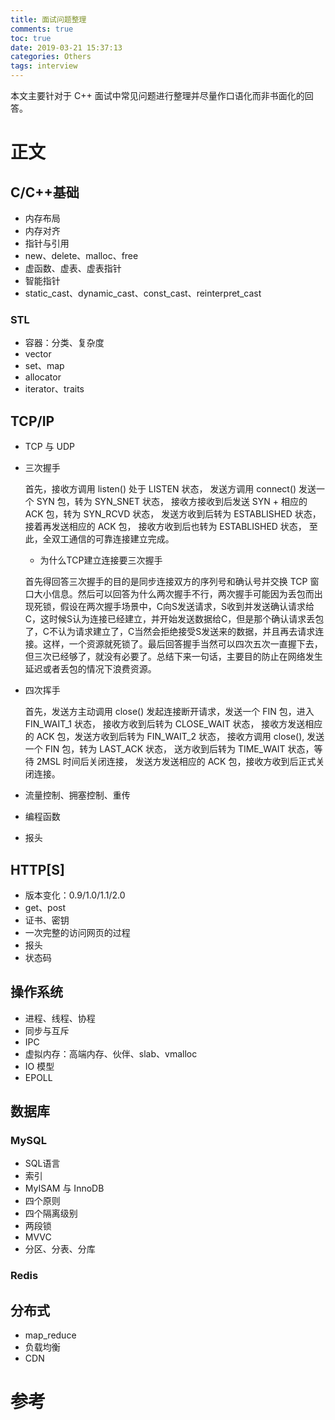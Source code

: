 ```yaml
---
title: 面试问题整理
comments: true
toc: true
date: 2019-03-21 15:37:13
categories: Others
tags: interview
---
```


本文主要针对于 C++ 面试中常见问题进行整理并尽量作口语化而非书面化的回答。

<!--more-->

# 正文

## C/C++基础

- 内存布局
- 内存对齐
- 指针与引用
- new、delete、malloc、free
- 虚函数、虚表、虚表指针
- 智能指针
- static_cast、dynamic_cast、const_cast、reinterpret_cast

### STL

- 容器：分类、复杂度
- vector
- set、map
- allocator
- iterator、traits

## TCP/IP

- TCP 与 UDP
- 三次握手

    首先，接收方调用 listen() 处于 LISTEN 状态，
    发送方调用 connect() 发送一个 SYN 包，转为 SYN_SNET 状态，
    接收方接收到后发送 SYN + 相应的 ACK 包，转为 SYN_RCVD 状态，
    发送方收到后转为 ESTABLISHED 状态，接着再发送相应的 ACK 包，
    接收方收到后也转为 ESTABLISHED 状态，
    至此，全双工通信的可靠连接建立完成。

    * 为什么TCP建立连接要三次握手

    首先得回答三次握手的目的是同步连接双方的序列号和确认号并交换 TCP 窗口大小信息。然后可以回答为什么两次握手不行，两次握手可能因为丢包而出现死锁，假设在两次握手场景中，C向S发送请求，S收到并发送确认请求给C，这时候S认为连接已经建立，并开始发送数据给C，但是那个确认请求丢包了，C不认为请求建立了，C当然会拒绝接受S发送来的数据，并且再去请求连接。这样，一个资源就死锁了。最后回答握手当然可以四次五次一直握下去，但三次已经够了，就没有必要了。总结下来一句话，主要目的防止在网络发生延迟或者丢包的情况下浪费资源。

- 四次挥手

    首先，发送方主动调用 close() 发起连接断开请求，发送一个 FIN 包，进入 FIN_WAIT_1 状态，
    接收方收到后转为 CLOSE_WAIT 状态，
    接收方发送相应的 ACK 包，发送方收到后转为 FIN_WAIT_2 状态，
    接收方调用 close(), 发送一个 FIN 包，转为 LAST_ACK 状态，
    送方收到后转为 TIME_WAIT 状态，等待 2MSL 时间后关闭连接，
    发送方发送相应的 ACK 包，接收方收到后正式关闭连接。

- 流量控制、拥塞控制、重传
- 编程函数
- 报头

## HTTP[S]

- 版本变化：0.9/1.0/1.1/2.0
- get、post
- 证书、密钥
- 一次完整的访问网页的过程
- 报头
- 状态码

## 操作系统

- 进程、线程、协程
- 同步与互斥
- IPC
- 虚拟内存：高端内存、伙伴、slab、vmalloc
- IO 模型
- EPOLL

## 数据库

### MySQL

- SQL语言
- 索引
- MyISAM 与 InnoDB
- 四个原则
- 四个隔离级别
- 两段锁
- MVVC
- 分区、分表、分库

### Redis

## 分布式

- map_reduce
- 负载均衡
- CDN

# 参考

